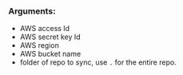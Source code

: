 ### Arguments:
- AWS access Id
- AWS secret key Id
- AWS region
- AWS bucket name
- folder of repo to sync, use `.` for the entire repo.